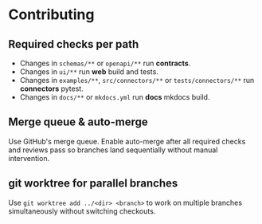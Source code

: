 # Contributing

## Required checks per path
- Changes in `schemas/**` or `openapi/**` run **contracts**.
- Changes in `ui/**` run **web** build and tests.
- Changes in `examples/**`, `src/connectors/**` or `tests/connectors/**` run **connectors** pytest.
- Changes in `docs/**` or `mkdocs.yml` run **docs** mkdocs build.

## Merge queue & auto-merge
Use GitHub's merge queue. Enable auto-merge after all required checks and reviews pass so branches land sequentially without manual intervention.

## git worktree for parallel branches
Use `git worktree add ../<dir> <branch>` to work on multiple branches simultaneously without switching checkouts.
